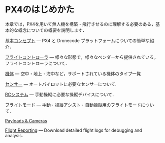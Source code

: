 # PX4のはじめかた

本章では，PX4を用いて無人機を構築・飛行させるのに理解する必要のある，基本的な概念についての概要を説明します．

[基本コンセプト](../getting_started/px4_basic_concepts.md) — PX4 と Dronecode プラットフォームについての簡単な紹介．

[フライトコントローラ](../getting_started/flight_controller_selection.md) — 様々な形態で，様々なベンダーから提供されている，フライトコントローラについて．

[機体](../getting_started/frame_selection.md) — 空中・地上・海中など，サポートされている機体のタイプ一覧

[センサー](../getting_started/sensor_selection.md) — オートパイロットに必要なセンサ一について.

[RCシステム](../getting_started/rc_transmitter_receiver.md) — 手動操縦に必要な操縦デバイスについて．

[フライトモード](../getting_started/flight_modes.md) — 手動・操縦アシスト・自動操縦用のフライトモードについて．

[Payloads & Cameras](../payloads/README.md)

[Flight Reporting](../getting_started/flight_reporting.md) — Download detailed flight logs for debugging and analysis.
